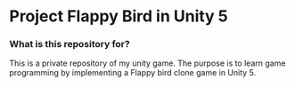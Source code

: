 # Project Flappy Bird in Unity 5 #

### What is this repository for? ###

This is a private repository of my unity game. The purpose is to learn game programming by implementing a Flappy bird clone game in Unity 5.
